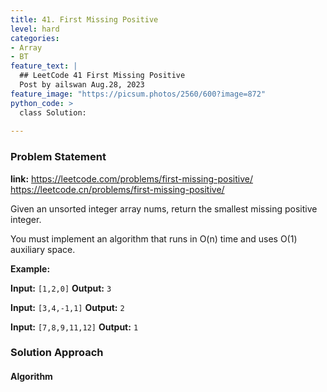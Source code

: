 ```yaml
---
title: 41. First Missing Positive
level: hard
categories:
- Array
- BT
feature_text: |
  ## LeetCode 41 First Missing Positive
  Post by ailswan Aug.28, 2023
feature_image: "https://picsum.photos/2560/600?image=872"
python_code: >
  class Solution:
    
---
```


### Problem Statement
**link:**
https://leetcode.com/problems/first-missing-positive/
https://leetcode.cn/problems/first-missing-positive/

Given an unsorted integer array nums, return the smallest missing positive integer.

You must implement an algorithm that runs in O(n) time and uses O(1) auxiliary space.

**Example:**

**Input:** `[1,2,0]`
**Output:** `3`

**Input:** `[3,4,-1,1]`
**Output:** `2`

**Input:** `[7,8,9,11,12]`
**Output:** `1`

### Solution Approach

 

#### Algorithm

 
